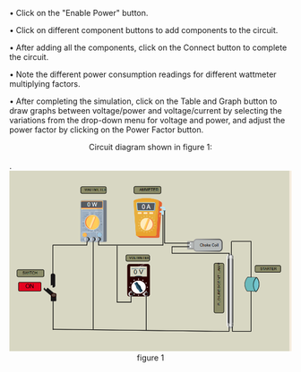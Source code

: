 • Click on the "Enable Power" button.

• Click on different component buttons to add components to the circuit.

• After adding all the components, click on the Connect button to complete the circuit.

• Note the different power consumption readings for different wattmeter multiplying factors.

• After completing the simulation, click on the Table and Graph button to draw graphs between voltage/power and voltage/current by selecting the variations from the drop-down menu for voltage and power, and adjust the power factor by clicking on the Power Factor button.



<center>Circuit diagram  shown in figure 1:<br><br></center>.
<img src="./simulation/images/Screenshot 2025-03-27 111339.png"><br>

<div align="center">figure 1</div>

